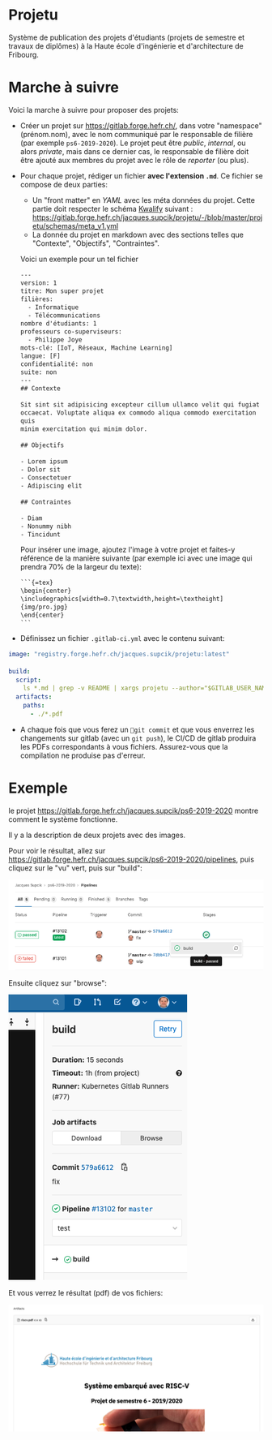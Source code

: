 # Projetu

Système de publication des projets d'étudiants (projets de semestre et travaux de diplômes)
à la Haute école d'ingénierie et d'architecture de Fribourg.

# Marche à suivre

Voici la marche à suivre pour proposer des projets:

- Créer un projet sur https://gitlab.forge.hefr.ch/, dans votre "namespace" (prénom.nom), avec le nom communiqué par le responsable de filière (par exemple `ps6-2019-2020`). Le projet peut être _public_, _internal_, ou alors _private_, mais dans ce dernier cas, le responsable de filière doit être ajouté aux membres du projet avec le rôle de _reporter_ (ou plus).
- Pour chaque projet, rédiger un fichier **avec l'extension `.md`**. Ce fichier se compose de deux parties:
  - Un "front matter" en _YAML_ avec les méta données du projet. Cette partie doit respecter le schéma [Kwalify](http://www.kuwata-lab.com/kwalify/) suivant : https://gitlab.forge.hefr.ch/jacques.supcik/projetu/-/blob/master/projetu/schemas/meta_v1.yml
  - La donnée du projet en markdown avec des sections telles que "Contexte", "Objectifs", "Contraintes".
  
  Voici un exemple pour un tel fichier

  ```
  ---
  version: 1
  titre: Mon super projet
  filières:
    - Informatique
    - Télécommunications
  nombre d'étudiants: 1
  professeurs co-superviseurs:
    - Philippe Joye
  mots-clé: [IoT, Réseaux, Machine Learning]
  langue: [F]
  confidentialité: non
  suite: non
  ---
  ## Contexte

  Sit sint sit adipisicing excepteur cillum ullamco velit qui fugiat
  occaecat. Voluptate aliqua ex commodo aliqua commodo exercitation quis
  minim exercitation qui minim dolor. 
  
  ## Objectifs

  - Lorem ipsum
  - Dolor sit
  - Consectetuer
  - Adipiscing elit

  ## Contraintes

  - Diam
  - Nonummy nibh
  - Tincidunt
  ```

  Pour insérer une image, ajoutez l'image à votre projet et faites-y
  référence de la manière suivante (par exemple ici avec une image qui prendra 70% de la largeur du texte):

      ```{=tex}
      \begin{center}
      \includegraphics[width=0.7\textwidth,height=\textheight]{img/pro.jpg}
      \end{center}
      ```

- Définissez un fichier `.gitlab-ci.yml` avec le contenu suivant:

```yaml
image: "registry.forge.hefr.ch/jacques.supcik/projetu:latest"

build:
  script:
    ls *.md | grep -v README | xargs projetu --author="$GITLAB_USER_NAME" --template=tb.md --config /app/tb-2019-2020.yml
  artifacts:
    paths:
      - ./*.pdf
```
  - A chaque fois que vous ferez un `git commit` et que vous enverrez les changements sur gitlab (avec un `git push`), le CI/CD de gitlab produira les PDFs correspondants à vous fichiers. Assurez-vous que la compilation ne produise pas d'erreur.
  
# Exemple

le projet https://gitlab.forge.hefr.ch/jacques.supcik/ps6-2019-2020 montre
comment le système fonctionne.

Il y a la description de deux projets avec des images.

Pour voir le résultat, allez sur https://gitlab.forge.hefr.ch/jacques.supcik/ps6-2019-2020/pipelines, puis cliquez sur le "vu" vert, puis sur "build":

![](doc/readme1.png)

Ensuite cliquez sur "browse":

![](doc/readme2.png)

Et vous verrez le résultat (pdf) de vos fichiers:

![](doc/readme3.png)
